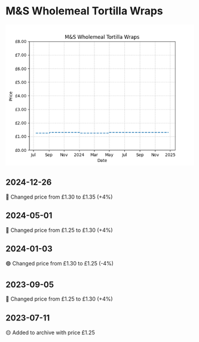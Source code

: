 # M&S Wholemeal Tortilla Wraps
![](charts/product-510858011.png)
## 2024-12-26
🔴 Changed price from £1.30 to £1.35 (+4%)
## 2024-05-01
🔴 Changed price from £1.25 to £1.30 (+4%)
## 2024-01-03
🟢 Changed price from £1.30 to £1.25 (-4%)
## 2023-09-05
🔴 Changed price from £1.25 to £1.30 (+4%)
## 2023-07-11
🟡 Added to archive with price £1.25